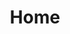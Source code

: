 ---
title: 'Home'
home: true
heroImage: /images/hero.png
heroText: 风满楼
tagline:  持续学习，持续进步

actions:
  - text: 关于我
    link: About.md
    type: primary
  - text: 使用导航
    link: Guide.md
    type: secondary

features:
- title: 保持热忱
  details: 涉及前端开发等相关技术栈
- title: 热爱技术
  details: 前端学习笔记
- title: 热爱生活
  details: 将火揉成风，热烈而温柔
footer: MIT Licensed | Copyright © 2018-present Evan You
---